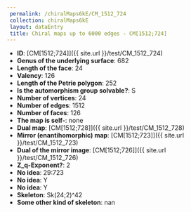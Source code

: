 ```yaml
--- 
 permalink: /chiralMaps6kE/CM_1512_724 
 collection: chiralMaps6kE
 layout: dataEntry
 title: Chiral maps up to 6000 edges - CM[1512;724]
---
```


- **ID**: [CM[1512;724]]({{ site.url }}/test/CM_1512_724)
- **Genus of the underlying surface**: 682
- **Length of the face**: 24
- **Valency**: 126
- **Length of the Petrie polygon**: 252
- **Is the automorphism group solvable?**: S
- **Number of vertices**: 24
- **Number of edges**: 1512
- **Number of faces**: 126
- **The map is self-**: none
- **Dual map**: [CM[1512;728]]({{ site.url }}/test/CM_1512_728)
- **Mirror (enantihomorphic) map**: [CM[1512;723]]({{ site.url }}/test/CM_1512_723)
- **Dual of the mirror image**: [CM[1512;726]]({{ site.url }}/test/CM_1512_726)
- **Z_q-Exponent?**: 2
- **No idea**:  29:723
- **No idea**: Y
- **No idea**: Y
- **Skeleton**: Sk(24;2)^42
- **Some other kind of skeleton**: nan
